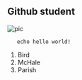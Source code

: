 ## Github student 


![pic]("https://th.bing.com/th/id/R.3480db5eabd3ef35cf349caa44c5171e?rik=zibIPCn2JFkBlw&riu=http%3a%2f%2fpngimg.com%2fuploads%2fgithub%2fgithub_PNG53.png&ehk=X2mIv%2f4hHteG4hRdibH60ZqJQ6Jzqr3YgwTCpJBiII8%3d&risl=&pid=ImgRaw&r=0")


```
   echo hello world!
```
<ol>
<li>Bird</li>
<li>McHale</li>
<li>Parish</li>
</ol>
